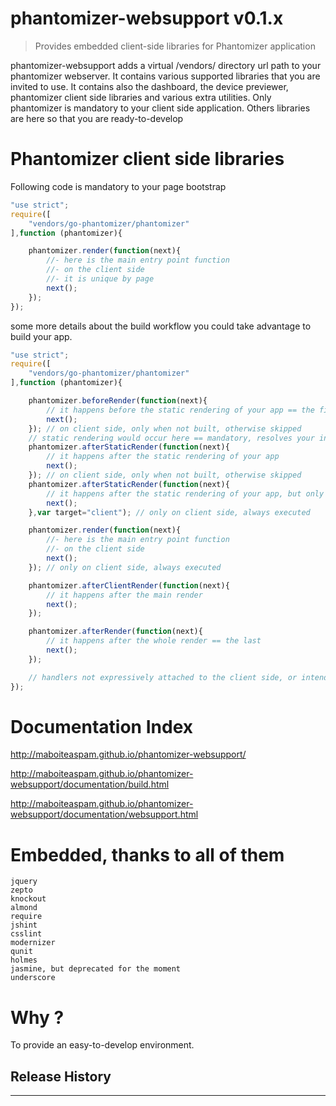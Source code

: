 # phantomizer-websupport v0.1.x

> Provides embedded client-side libraries for Phantomizer application

phantomizer-websupport adds a virtual /vendors/ directory url path to your phantomizer webserver.
It contains various supported libraries that you are invited to use.
It contains also the dashboard, the device previewer, phantomizer client side libraries and various extra utilities.
Only phantomizer is mandatory to your client side application.
Others libraries are here so that you are ready-to-develop


# Phantomizer client side libraries
Following code is mandatory to your page bootstrap
```javascript
"use strict";
require([
    "vendors/go-phantomizer/phantomizer"
],function (phantomizer){

    phantomizer.render(function(next){
        //- here is the main entry point function
        //- on the client side
        //- it is unique by page
        next();
    });
});

```

some more details about the build workflow you could take advantage to build your app.
```javascript
"use strict";
require([
    "vendors/go-phantomizer/phantomizer"
],function (phantomizer){

    phantomizer.beforeRender(function(next){
        // it happens before the static rendering of your app == the first
        next();
    }); // on client side, only when not built, otherwise skipped
    // static rendering would occur here == mandatory, resolves your include
    phantomizer.afterStaticRender(function(next){
        // it happens after the static rendering of your app
        next();
    }); // on client side, only when not built, otherwise skipped
    phantomizer.afterStaticRender(function(next){
        // it happens after the static rendering of your app, but only on the client side == before render
        next();
    },var target="client"); // only on client side, always executed

    phantomizer.render(function(next){
        //- here is the main entry point function
        //- on the client side
        next();
    }); // only on client side, always executed

    phantomizer.afterClientRender(function(next){
        // it happens after the main render
        next();
    });

    phantomizer.afterRender(function(next){
        // it happens after the whole render == the last
        next();
    });

    // handlers not expressively attached to the client side, or intended to produce static part of UI, are executed only if the app is not built
});

```


# Documentation Index

http://maboiteaspam.github.io/phantomizer-websupport/

http://maboiteaspam.github.io/phantomizer-websupport/documentation/build.html

http://maboiteaspam.github.io/phantomizer-websupport/documentation/websupport.html




# Embedded, thanks to all of them

    jquery
    zepto
    knockout
    almond
    require
    jshint
    csslint
    modernizer
    qunit
    holmes
    jasmine, but deprecated for the moment
    underscore


# Why ?

To provide an easy-to-develop environment.

## Release History


---
